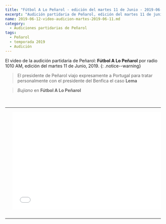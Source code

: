 ```yaml
---
title: "Fútbol A Lo Peñarol - edición del martes 11 de Junio - 2019-06-11"
excerpt: "Audición partidaria de Peñarol, edición del martes 11 de junio, 2019."
name: 2019-06-12-video-audicion-martes-2019-06-11.md
category:
  - Audiciones partidarias de Peñarol
tags:
  - Peñarol
  - temporada 2019
  - Audición
---
```


El video de la audición partidaria de Peñarol: **Fútbol A Lo Peñarol** por radio 1010 AM, edición del martes 11 de Junio, 2019.
{: .notice--warning}

> El presidente de Peñarol viajo expresamente a Portugal para tratar personalmente con el presidente del Benfica el caso **Lema**

> <cite>Bujiano</cite> en **Fútbol A Lo Peñarol**

<br>
<div id="media">
	<center>
		<table>
			<tbody>
  				<tr>
					<td height="13" width="21" background="{{ site.url }}/{{ site.baseurl }}/assets/images/12421152032.png"></td>
					<td height="13" background="{{ site.url }}/{{ site.baseurl }}/assets/images/55452124552.png"></td>
					<td height="13" width="21" background="{{ site.url }}/{{ site.baseurl }}/assets/images/45454787.png"></td>
  				</tr>
				<tr>
					<td width="21" background="{{ site.url }}/{{ site.baseurl }}/assets/images/21210212120.png"></td>
					<td>
						<iframe width="560" height="315" src="//ok.ru/videoembed/1293517654707" frameborder="0" allow="autoplay" allowfullscreen></iframe>
					</td>
    					<td width="21" background="{{ site.url }}/{{ site.baseurl }}/assets/images/203233451.png"></td>
  				</tr>
				<tr>
    					<td height="17" width="21" background="{{ site.url }}/{{ site.baseurl }}/assets/images/23121542.png"></td>
    					<td height="17" background="{{ site.url }}/{{ site.baseurl }}/assets/images/12345456.png"></td>
    					<td height="25" width="21" background="{{ site.url }}/{{ site.baseurl }}/assets/images/2656564.png"></td>
  				</tr>
			</tbody>
		</table>
	</center>
</div>
